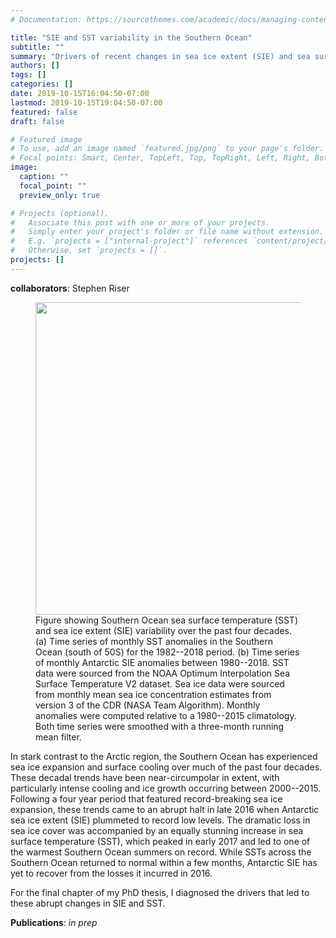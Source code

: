 ```yaml
---
# Documentation: https://sourcethemes.com/academic/docs/managing-content/

title: "SIE and SST variability in the Southern Ocean"
subtitle: ""
summary: "Drivers of recent changes in sea ice extent (SIE) and sea surface temperature (SST) variability in the Southern Ocean"
authors: []
tags: []
categories: []
date: 2019-10-15T16:04:50-07:00
lastmod: 2019-10-15T19:04:50-07:00
featured: false
draft: false

# Featured image
# To use, add an image named `featured.jpg/png` to your page's folder.
# Focal points: Smart, Center, TopLeft, Top, TopRight, Left, Right, BottomLeft, Bottom, BottomRight.
image:
  caption: ""
  focal_point: ""
  preview_only: true

# Projects (optional).
#   Associate this post with one or more of your projects.
#   Simply enter your project's folder or file name without extension.
#   E.g. `projects = ["internal-project"]` references `content/project/deep-learning/index.md`.
#   Otherwise, set `projects = []`.
projects: []
---
```

**collaborators**: Stephen Riser

<figure>
<img src="/img/SO_sie_sst_ts.jpg" width="500" height="500" align="middle" alt="">
<figcaption> Figure showing Southern Ocean sea surface temperature (SST) and sea ice extent (SIE) variability over the past four decades. (a) Time series of monthly SST anomalies in the Southern Ocean (south of 50S) for the 1982--2018 period. (b) Time series of monthly Antarctic SIE anomalies between 1980--2018. SST data were sourced from the NOAA Optimum Interpolation Sea Surface Temperature V2 dataset. Sea ice data were sourced from monthly mean sea ice concentration estimates from version 3 of the CDR (NASA Team Algorithm). Monthly anomalies were computed relative to a 1980--2015 climatology. Both time series were smoothed with a three-month running mean filter. </figcaption>
</figure>

In stark contrast to the Arctic region, the Southern Ocean has experienced sea ice expansion and surface cooling over much of the past four decades. These decadal trends have been near-circumpolar in extent, with particularly intense cooling and ice growth occurring between 2000--2015. Following a four year period that featured record-breaking sea ice expansion, these trends came to an abrupt halt in late 2016 when Antarctic sea ice extent (SIE) plummeted to record low levels. The dramatic loss in sea ice cover was accompanied by an equally stunning increase in sea surface temperature (SST), which peaked in early 2017 and led to one of the warmest Southern Ocean summers on record. While SSTs across the Southern Ocean returned to normal within a few months, Antarctic SIE has yet to recover from the losses it incurred in 2016. 

For the final chapter of my PhD thesis, I diagnosed the drivers that led to these abrupt changes in SIE and SST.

**Publications**: *in prep* 
